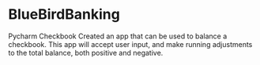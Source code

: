 # BlueBirdBanking
Pycharm Checkbook
Created an app that can be used to balance a checkbook. 
This app will accept user input, and make running adjustments to the total balance, both positive and negative.
